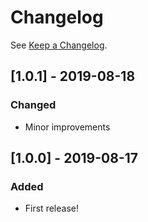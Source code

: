 # Changelog

See [Keep a Changelog](http://keepachangelog.com/).

## [1.0.1] - 2019-08-18

### Changed 

- Minor improvements 

## [1.0.0] - 2019-08-17

### Added

- First release!
